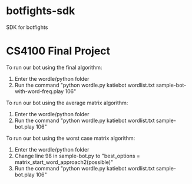 # botfights-sdk
SDK for botfights

# CS4100 Final Project
To run our bot using the final algorithm:
1. Enter the wordle/python folder
2. Run the command "python wordle.py katiebot wordlist.txt sample-bot-with-word-freq.play 106"

To run our bot using the average matrix algorithm:
1. Enter the wordle/python folder
2. Run the command "python wordle.py katiebot wordlist.txt sample-bot.play 106"

To run our bot using the worst case matrix algorithm:
1. Enter the wordle/python folder
2. Change line 98 in sample-bot.py to "best_options = matrix_start_word_approach2(possible)"
3. Run the command "python wordle.py katiebot wordlist.txt sample-bot.play 106"
